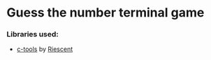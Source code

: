 # Guess the number terminal game

### Libraries used:
  - [c-tools](https://github.com/Riescent/c-tools) by [Riescent](https://github.com/Riescent)
